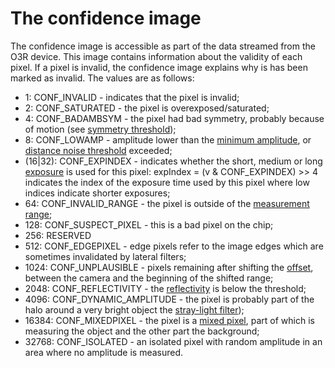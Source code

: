 # The confidence image 

The confidence image is accessible as part of the data streamed from the O3R device. This image contains information about the validity of each pixel. If a pixel is invalid, the confidence image explains why is has been marked as invalid. The values are as follows:

- 1: CONF_INVALID - indicates that the pixel is invalid;
- 2: CONF_SATURATED - the pixel is overexposed/saturated;
- 4: CONF_BADAMBSYM - the pixel had bad symmetry, probably because of motion (see [symmetry threshold](INSERT-LINK));
- 8: CONF_LOWAMP - amplitude lower than the [minimum amplitude](INSERT-LINK), or [distance noise threshold](INSERT-LINK) exceeded;
- (16|32): CONF_EXPINDEX - indicates whether the short, medium or long [exposure](INSERT-LINK) is used for this pixel: expIndex = (v & CONF_EXPINDEX) >> 4 indicates the index of the exposure time used by this pixel where low indices indicate shorter exposures;                       
- 64: CONF_INVALID_RANGE - the pixel is outside of the [measurement range](INSERT-LINK);
- 128: CONF_SUSPECT_PIXEL - this is a bad pixel on the chip;
- 256: RESERVED
- 512: CONF_EDGEPIXEL - edge pixels refer to the image edges which are sometimes invalidated by lateral filters;
- 1024: CONF_UNPLAUSIBLE - pixels remaining after shifting the [offset](INSERT-LINK), between the camera and the beginning of the shifted range;
- 2048: CONF_REFLECTIVITY - the [reflectivity](INSERT-LINK) is below the threshold;
- 4096: CONF_DYNAMIC_AMPLITUDE - the pixel is probably part of the halo around a very bright object the [stray-light filter](strayLight.md));
- 16384: CONF_MIXEDPIXEL - the pixel is a [mixed pixel](INSERT-LINK), part of which is measuring the object and the other part the background;
- 32768: CONF_ISOLATED - an isolated pixel with random amplitude in an area where no amplitude is measured.